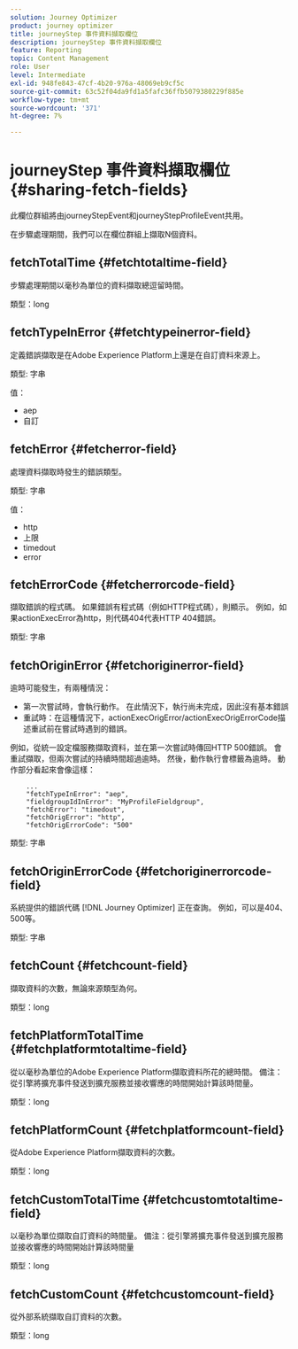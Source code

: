 ```yaml
---
solution: Journey Optimizer
product: journey optimizer
title: journeyStep 事件資料擷取欄位
description: journeyStep 事件資料擷取欄位
feature: Reporting
topic: Content Management
role: User
level: Intermediate
exl-id: 948fe843-47cf-4b20-976a-48069eb9cf5c
source-git-commit: 63c52f04da9fd1a5fafc36ffb5079380229f885e
workflow-type: tm+mt
source-wordcount: '371'
ht-degree: 7%

---
```


# journeyStep 事件資料擷取欄位 {#sharing-fetch-fields}

此欄位群組將由journeyStepEvent和journeyStepProfileEvent共用。

在步驟處理期間，我們可以在欄位群組上擷取N個資料。

## fetchTotalTime {#fetchtotaltime-field}

步驟處理期間以毫秒為單位的資料擷取總逗留時間。

類型：long

## fetchTypeInError {#fetchtypeinerror-field}

定義錯誤擷取是在Adobe Experience Platform上還是在自訂資料來源上。

類型: 字串

值：
* aep
* 自訂

## fetchError {#fetcherror-field}

處理資料擷取時發生的錯誤類型。

類型: 字串

值：
* http
* 上限
* timedout
* error

## fetchErrorCode {#fetcherrorcode-field}

擷取錯誤的程式碼。 如果錯誤有程式碼（例如HTTP程式碼），則顯示。 例如，如果actionExecError為http，則代碼404代表HTTP 404錯誤。

類型: 字串

## fetchOriginError {#fetchoriginerror-field}

逾時可能發生，有兩種情況：

* 第一次嘗試時，會執行動作。 在此情況下，執行尚未完成，因此沒有基本錯誤
* 重試時：在這種情況下，actionExecOrigError/actionExecOrigErrorCode描述重試前在嘗試時遇到的錯誤。

例如，從統一設定檔服務擷取資料，並在第一次嘗試時傳回HTTP 500錯誤。 會重試擷取，但兩次嘗試的持續時間超過逾時。 然後，動作執行會標籤為逾時。 動作部分看起來會像這樣：

```
    ...
    "fetchTypeInError": "aep",
    "fieldgroupIdInError": "MyProfileFieldgroup",
    "fetchError": "timedout",
    "fetchOrigError": "http",
    "fetchOrigErrorCode": "500"
```

類型: 字串

## fetchOriginErrorCode {#fetchoriginerrorcode-field}

系統提供的錯誤代碼 [!DNL Journey Optimizer] 正在查詢。 例如，可以是404、500等。

類型: 字串

## fetchCount {#fetchcount-field}

擷取資料的次數，無論來源類型為何。

類型：long

## fetchPlatformTotalTime {#fetchplatformtotaltime-field}

從以毫秒為單位的Adobe Experience Platform擷取資料所花的總時間。 備注：從引擎將擴充事件發送到擴充服務並接收響應的時間開始計算該時間量。

類型：long

## fetchPlatformCount {#fetchplatformcount-field}

從Adobe Experience Platform擷取資料的次數。

類型：long

## fetchCustomTotalTime {#fetchcustomtotaltime-field}

以毫秒為單位擷取自訂資料的時間量。 備注：從引擎將擴充事件發送到擴充服務並接收響應的時間開始計算該時間量

類型：long

## fetchCustomCount {#fetchcustomcount-field}

從外部系統擷取自訂資料的次數。

類型：long
